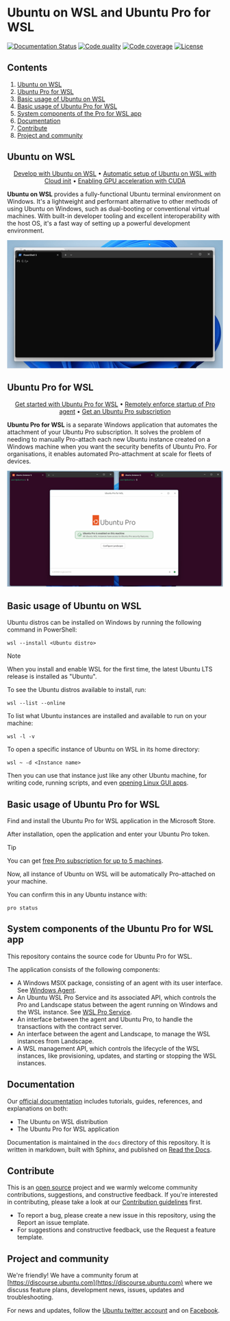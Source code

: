 # Ubuntu on WSL and Ubuntu Pro for WSL

[![Documentation Status](https://readthedocs.com/projects/canonical-ubuntu-pro-for-wsl/badge/?version=latest)](https://canonical-ubuntu-pro-for-wsl.readthedocs-hosted.com/en/latest/?badge=latest)
[![Code quality](https://github.com/canonical/ubuntu-pro-for-wsl/actions/workflows/qa.yaml/badge.svg?branch=main)](https://github.com/canonical/ubuntu-pro-for-wsl/actions/workflows/qa.yaml?query=event%3Apush)
[![Code coverage](https://codecov.io/gh/canonical/ubuntu-pro-for-wsl/branch/main/graph/badge.svg)](https://codecov.io/gh/canonical/ubuntu-pro-for-wsl)
[![License](https://img.shields.io/badge/License-GPL3.0-blue.svg)](LICENSE)

## Contents

1. [Ubuntu on WSL](#ubuntu-on-wsl)  
2. [Ubuntu Pro for WSL](#ubuntu-pro-for-wsl)  
3. [Basic usage of Ubuntu on WSL](#basic-usage-of-ubuntu-on-wsl)  
4. [Basic usage of Ubuntu Pro for WSL](#basic-usage-of-ubuntu-pro-for-wsl)  
5. [System components of the Pro for WSL app](#system-components-of-the-pro-for-wsl-app)  
6. [Documentation](#documentation)  
7. [Contribute](#contribute)  
8. [Project and community](#project-and-community)


## Ubuntu on WSL

<p align="center">
  <a href="https://documentation.ubuntu.com/wsl/stable/tutorials/develop-with-ubuntu-wsl/">Develop with Ubuntu on WSL</a> •
  <a href="https://documentation.ubuntu.com/wsl/stable/howto/cloud-init/">Automatic setup of Ubuntu on WSL with Cloud init</a> •
  <a href="https://documentation.ubuntu.com/wsl/stable/howto/gpu-cuda/">Enabling GPU acceleration with CUDA</a>
</p>

**Ubuntu on WSL** provides a fully-functional Ubuntu terminal environment on
Windows. It's a lightweight and performant alternative to other methods of
using Ubuntu on Windows, such as dual-booting or conventional virtual machines.
With built-in developer tooling and excellent interoperability with the host
OS, it's a fast way of setting up a powerful development environment.

![Demo of Ubuntu on WSL](./img/readme-distro.gif)

## Ubuntu Pro for WSL

<p align="center">
  <a href="https://documentation.ubuntu.com/wsl/stable/tutorials/getting-started-with-up4w/">Get started with Ubuntu Pro for WSL</a> •
  <a href="https://documentation.ubuntu.com/wsl/stable/howto/enforce-agent-startup-remotely-registry/">Remotely enforce startup of Pro agent</a> •
  <a href="https://ubuntu.com/pro/subscribe">Get an Ubuntu Pro subscription</a>
</p>

**Ubuntu Pro for WSL** is a separate Windows application that automates the
attachment of your Ubuntu Pro subscription. It solves the problem of needing to
manually Pro-attach each new Ubuntu instance created on a Windows machine when
you want the security benefits of Ubuntu Pro. For organisations, it enables
automated Pro-attachment at scale for fleets of devices.

![Demo of Ubuntu Pro for WSL](./img/readme-pro.gif)

## Basic usage of Ubuntu on WSL

Ubuntu distros can be installed on Windows by running the following command in PowerShell:

```
wsl --install <Ubuntu distro>
```

> [!NOTE]
> When you install and enable WSL for the first time,
> the latest Ubuntu LTS release is installed as "Ubuntu".


To see the Ubuntu distros available to install, run:

```
wsl --list --online
```

To list what Ubuntu instances are installed and available to run on your machine:

```
wsl -l -v
```

To open a specific instance of Ubuntu on WSL in its home directory:

```
wsl ~ -d <Instance name>
```

Then you can use that instance just like any other Ubuntu machine, for writing
code, running scripts, and even [opening Linux GUI
apps](https://documentation.ubuntu.com/wsl/stable/howto/data-science-and-engineering/).

## Basic usage of Ubuntu Pro for WSL

Find and install the Ubuntu Pro for WSL application in the Microsoft Store.

After installation, open the application and enter your Ubuntu Pro token.

> [!TIP]
> You can get [free Pro subscription for up to 5 machines](https://ubuntu.com/pro/subscribe).

Now, all instance of Ubuntu on WSL will be automatically Pro-attached on your machine.

You can confirm this in any Ubuntu instance with:

```
pro status
```

## System components of the Ubuntu Pro for WSL app

This repository contains the source code for Ubuntu Pro for WSL.

The application consists of the following components:

* A Windows MSIX package, consisting of an agent with its user interface. See [Windows Agent](windows-agent/README.md).
* An Ubuntu WSL Pro Service and its associated API, which controls the Pro and Landscape status between the agent running on Windows and the WSL instance. See [WSL Pro Service](wsl-pro-service/README.md).
* An interface between the agent and Ubuntu Pro, to handle the transactions with the contract server.
* An interface between the agent and Landscape, to manage the WSL instances from Landscape.
* A WSL management API, which controls the lifecycle of the WSL instances, like provisioning, updates, and starting or stopping the WSL instances.

## Documentation

Our [official documentation](https://documentation.ubuntu.com/wsl/stable/)
includes tutorials, guides, references, and explanations on both:

* The Ubuntu on WSL distribution
* The Ubuntu Pro for WSL application

Documentation is maintained in the `docs` directory of this repository. It is
written in markdown, built with Sphinx, and published on [Read the
Docs](https://about.readthedocs.com/).

## Contribute

This is an [open source](LICENSE) project and we warmly welcome community contributions, suggestions, and constructive feedback. If you're interested in contributing, please take a look at our [Contribution guidelines](CONTRIBUTING.md) first.

* To report a bug, please create a new issue in this repository, using the Report an issue template.
* For suggestions and constructive feedback, use the Request a feature template.

## Project and community

We're friendly! We have a community forum at [https://discourse.ubuntu.com](https://discourse.ubuntu.com) where we discuss feature plans, development news, issues, updates and troubleshooting.

For news and updates, follow the [Ubuntu twitter account](https://twitter.com/ubuntu) and on [Facebook](https://www.facebook.com/ubuntu).
